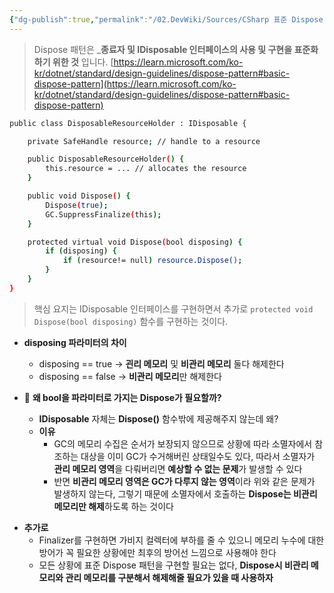 ```yaml
---
{"dg-publish":true,"permalink":"/02.DevWiki/Sources/CSharp 표준 Dispose 패턴/","noteIcon":"","created":"2025-05-23T01:32:08.072+09:00","updated":"2025-08-03T23:28:47.351+09:00"}
---
```



> Dispose 패턴은 _**종료자 및 IDisposable 인터페이스의 사용 및 구현을 표준화하기 위한 것** 입니다.
> [https://learn.microsoft.com/ko-kr/dotnet/standard/design-guidelines/dispose-pattern#basic-dispose-pattern](https://learn.microsoft.com/ko-kr/dotnet/standard/design-guidelines/dispose-pattern#basic-dispose-pattern)


```bash
public class DisposableResourceHolder : IDisposable {

    private SafeHandle resource; // handle to a resource

    public DisposableResourceHolder() {
        this.resource = ... // allocates the resource
    }

    public void Dispose() {
        Dispose(true);
        GC.SuppressFinalize(this);
    }

    protected virtual void Dispose(bool disposing) {
        if (disposing) {
            if (resource!= null) resource.Dispose();
        }
    }
}
```

> 핵심 요지는 IDisposable 인터페이스를 구현하면서 추가로 `protected void Dispose(bool disposing)` 함수를 구현하는 것이다.
> 
* **disposing 파라미터의 차이**
	* disposing == true → **괸리 메모리** 및 **비관리 메모리** 둘다 해제한다    
	- disposing == false → **비관리 메모리**만 해제한다

* 🤔 **왜 bool을 파라미터로 가지는 Dispose가 필요할까?**
	- **IDisposable** 자체는 **Dispose()** 함수밖에 제공해주지 않는데 왜?
	- **이유**
	    - GC의 메모리 수집은 순서가 보장되지 않으므로 상황에 따라 소멸자에서 참조하는 대상을 이미 GC가 수거해버린 상태일수도 있다, 따라서 소멸자가 **관리 메모리 영역**을 다뤄버리면 **예상할 수 없는 문제**가 발생할 수 있다
	    - 반면 **비관리 메모리 영역은 GC가 다루지 않는 영역**이라 위와 같은 문제가 발생하지 않는다, 그렇기 때문에 소멸자에서 호출하는 **Dispose는 비관리 메모리만 해제**하도록 하는 것이다
- **추가로**
    - Finalizer를 구현하면 가비지 컬렉터에 부하를 줄 수 있으니 메모리 누수에 대한 방어가 꼭 필요한 상황에만 최후의 방어선 느낌으로 사용해야 한다
    - 모든 상황에 표준 Dispose 패턴을 구현할 필요는 없다, **Dispose시 비관리 메모리와 관리 메모리를 구분해서 해제해줄 필요가 있을 때 사용하자**